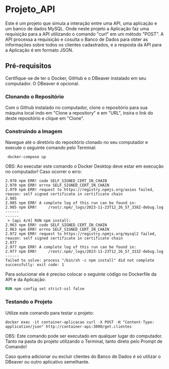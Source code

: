 # Projeto_API

Este é um projeto que simula a interação entre uma API, uma aplicação e um banco de dados MySQL. Onde neste projeto a Aplicação faz uma requisição para a API utilizando o comando "curl" em um método "POST". A API processa a requisição e cosulta o Banco de Dados para obter as informações sobre todos os clientes cadastrados, e a resposta da API para a Aplicação é em formato JSON.

## Pré-requisitos
Certifique-se de ter o Docker, GitHub e o DBeaver instalado em seu computador. O DBeaver é opcional.

### Clonando o Repositório
Com o Github instalado no computador, clone o repositório para sua máquina local indo em "Clone a repository" e em "URL", insira o link do deste repositório e clique em "Clone".

### Construindo a Imagem
Navegue até o diretório do repositório clonado no seu computador e execute o seguinte comando pelo Terminal: 
```Terminal
 docker-compose up
```
OBS: Ao executar este comando o Docker Desktop deve estar em execução no computador!
Caso ocorrer o erro:
```Terminal
2.970 npm ERR! code SELF_SIGNED_CERT_IN_CHAIN
2.970 npm ERR! errno SELF_SIGNED_CERT_IN_CHAIN
2.979 npm ERR! request to https://registry.npmjs.org/axios failed, reason: self signed certificate in certificate chain
2.985
2.985 npm ERR! A complete log of this run can be found in:
2.985 npm ERR!     /root/.npm/_logs/2023-11-23T12_26_57_338Z-debug.log
------
------
 > [api 4/4] RUN npm install:
2.963 npm ERR! code SELF_SIGNED_CERT_IN_CHAIN
2.963 npm ERR! errno SELF_SIGNED_CERT_IN_CHAIN
2.972 npm ERR! request to https://registry.npmjs.org/mysql2 failed, reason: self signed certificate in certificate chain
2.977
2.977 npm ERR! A complete log of this run can be found in:
2.977 npm ERR!     /root/.npm/_logs/2023-11-23T12_26_57_333Z-debug.log
------
failed to solve: process "/bin/sh -c npm install" did not complete successfully: exit code: 1
```
Para solucionar ele é preciso colocar o seguinte código no Dockerfile da API e da Aplicação:
```Dockerfile
RUN npm config set strict-ssl false
```

### Testando o Projeto
Utilize este comando para testar o projeto:
```Terminal
docker exec -it container-aplicacao curl -X POST -H "Content-Type: application/json" http://container-api:3000/get.clientes
```
OBS: Este comando pode ser executado em qualquer lugar do computador. Tanto na pasta do projeto utilizando o Terminal, tanto direto pelo Prompt de Comando!

Caso queira adicionar ou excluir clientes do Banco de Dados é só utilizar o DBeaver ou outro aplicativo semelhante.
